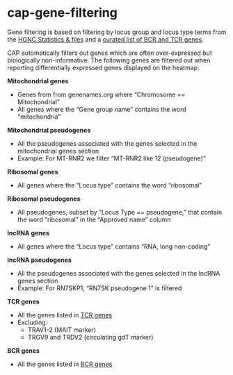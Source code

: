 # cap-gene-filtering

Gene filtering is based on filtering by locus group and locus type terms from the [HGNC Statistics & files](https://www.genenames.org/download/statistics-and-files/) and a [curated list of BCR and TCR genes](https://github.com/nealpsmith/neals_python_functions/tree/master/neals_python_functions/analysis/db).


CAP automatically filters out genes which are often over-expressed but biologically non-informative. The following genes are filtered out when reporting differentially expressed genes displayed on the heatmap:


**Mitochondrial genes**
- Genes from from genenames.org where “Chromosome == Mitochondrial”
- All genes where the “Gene group name” contains the word “mitochondria”
  
**Mitochondrial pseudogenes**
- All the pseudogenes associated with the genes selected in the mitochondrial genes section
- Example: For MT-RNR2 we filter “MT-RNR2 like 12 (pseudogene)”
  
**Ribosomal genes**
- All genes where the “Locus type” contains the word “ribosomal”
  
**Ribosomal pseudogenes**
- All pseudogenes, subset by “Locus Type == pseudogene,” that contain the word “ribosomal” in the “Approved name” column

**lncRNA genes**
- All genes where the “Locus type” contains “RNA, long non-coding”

**lncRNA pseudogenes**
- All the pseudogenes associated with the genes selected in the lncRNA genes section
- Example: For RN7SKP1, “RN7SK pseudogene 1” is filtered

**TCR genes**
- All the genes listed in [TCR genes](https://github.com/nealpsmith/neals_python_functions/blob/master/neals_python_functions/analysis/db/tcr_genes.tsv)  
- Excluding:
	- TRAV1-2 (MAIT marker)
	- TRGV9 and TRDV2 (circulating gdT marker)

**BCR genes**
- All the genes listed in [BCR genes](https://github.com/nealpsmith/neals_python_functions/blob/master/neals_python_functions/analysis/db/bcr_genes.tsv) 
